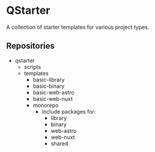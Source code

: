 # QStarter

A collection of starter templates for various project types.

## Repositories

- qstarter
    - scripts
    - templates
        - basic-library
        - basic-binary
        - basic-web-astro
        - basic-web-nuxt
        - monorepo
            - include packages for: 
                - library
                - binary
                - web-astro
                - web-nuxt
                - shared